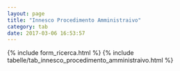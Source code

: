 ```yaml
---
layout: page
title: "Innesco Procedimento Amministraivo"
category: tab
date: 2017-03-06 16:53:57
---
```


{% include form_ricerca.html %}
{% include tabelle/tab_innesco_procedimento_amministraivo.html %}

